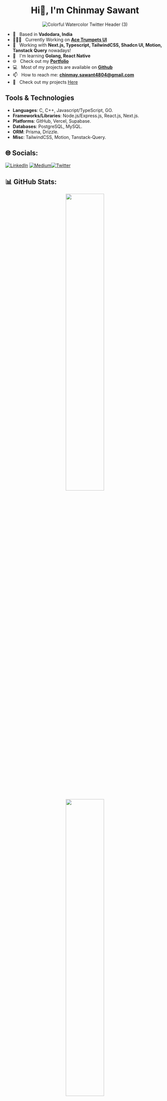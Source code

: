<h1 align="center">Hi👋, I'm Chinmay Sawant</h1>

<div align="center">
  <img src="https://i.pinimg.com/564x/1b/06/80/1b0680f19bf4014fe76a2ae3b8865be5.jpg" alt="Colorful Watercolor Twitter Header (3)">
</div>

- 📍 &nbsp; Based in **Vadodara, India**
- 👨🏻‍💻 &nbsp; Currently Working on [**Ace Trumpets UI**](https://acetrumpets.vercel.app/)
- 🔧 &nbsp; Working with **Next.js, Typescript, TailwindCSS, Shadcn UI, Motion, Tanstack Query** nowadays!
- 🌱 &nbsp; I'm learning **Golang, React Native**
- 🌐 &nbsp; Check out my [**Portfolio**](https://chinmaynoob.vercel.app/)
- 💻 &nbsp; Most of my projects are available on [**Github**](https://github.com/chinmaynoob)
- 📫 &nbsp; How to reach me: [**chinmay.sawant4804@gmail.com**](mailto:chinmay.sawant4804@gmail.com)
- 🚀 &nbsp; Check out my projects [Here](https://chinmaynoob.vercel.app/projects)

## Tools & Technologies

- **Languages**: C, C++, Javascript/TypeScript, GO.
- **Frameworks/Libraries**: Node.js/Express.js, React.js, Next.js. 
- **Platforms**: GitHub, Vercel, Supabase.
- **Databases**: PostgreSQL, MySQL.
- **ORM**: Prisma, Drizzle.
- **Misc**: TailwindCSS, Motion, Tanstack-Query.

## 🌐 Socials:
[![LinkedIn](https://img.shields.io/badge/LinkedIn-%230077B5.svg?logo=linkedin&logoColor=white)](https://www.linkedin.com/in/chinmay-sawant0408/) [![Medium](https://img.shields.io/badge/Discord-12100E?logo=discord&logoColor=white)](http://discordapp.com/users/535038210976514058)[![Twitter](https://img.shields.io/badge/Twitter-%231DA1F2.svg?logo=Twitter&logoColor=white)](https://x.com/Chinmay0408)

## 📊 GitHub Stats:
<div>  
  <div align="center">
    <img width="49%" src="https://github-readme-stats-sigma-five.vercel.app/api?username=chinmaynoob&show_icons=true&theme=nightowl&hide_border=true&locale=en"/>
  </div>
    <div align="center">
    <img width="49%" src="https://github-readme-stats.vercel.app/api/top-langs?username=chinmaynoob&show_icons=true&locale=en&layout=compact&theme=nightowl&hide_border=true"/>
  </div>
</div>





